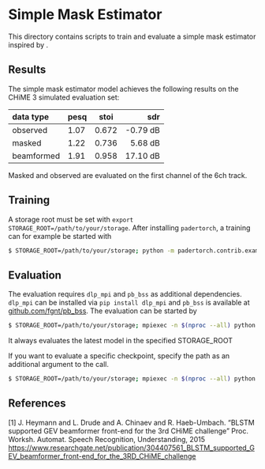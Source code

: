 Simple Mask Estimator
=============

This directory contains scripts to train and evaluate a simple mask estimator
inspired by .

Results
-------

The simple mask estimator model achieves the following results on
the CHiME 3 simulated evaluation set:


data type         |  pesq         | stoi         |      sdr 
:------------------|--------------|--------------|--------------:
observed           |  1.07       |  0.672       |  -0.79 dB
masked             |  1.22       |  0.736       |  5.68 dB
beamformed         |  1.91       |  0.958       |   17.10 dB  

Masked and observed are evaluated on the first channel of the 6ch track.

Training
--------

A storage root must be set with `export STORAGE_ROOT=/path/to/your/storage`.
After installing `padertorch`, a training can for example be started with

```bash
$ STORAGE_ROOT=/path/to/your/storage; python -m padertorch.contrib.examples.speech_enhancement.simple_mask_estimator.train
```

Evaluation
----------

The evaluation requires `dlp_mpi` and `pb_bss` as additional dependencies.
`dlp_mpi` can be installed via `pip install dlp_mpi` and `pb_bss` is available at [github.com/fgnt/pb_bss](github.com/fgnt/pb_bss).
The evaluation can be started by

```bash
$ STORAGE_ROOT=/path/to/your/storage; mpiexec -n $(nproc --all) python -m padertorch.contrib.examples.speech_enhancement.simple_mask_estimator.evaluate
```
It always evaluates the latest model in the specified STORAGE_ROOT

If you want to evaluate a specific checkpoint, specify the path as an
additional argument to the call.

```bash
$ STORAGE_ROOT=/path/to/your/storage; mpiexec -n $(nproc --all) python -m padertorch.contrib.examples.speech_enhancement.simple_mask_estimator.evaluate /path/to/checkpoint
```
References
----------

  [1] J. Heymann and L. Drude and A. Chinaev and R. Haeb-Umbach.
    “BLSTM supported GEV beamformer front-end for the 3rd CHiME challenge”
     Proc. Worksh. Automat. Speech Recognition, Understanding, 2015
        https://www.researchgate.net/publication/304407561_BLSTM_supported_GEV_beamformer_front-end_for_the_3RD_CHiME_challenge

